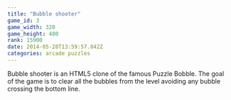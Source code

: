 ```yaml
---
title: "Bubble shooter"
game_id: 3
game_width: 320
game_height: 480
rank: 15900
date: 2014-05-28T13:59:57.842Z
categories: arcade puzzles
---
```

Bubble shooter is an HTML5 clone of the famous Puzzle Bobble.  The goal of the game is to clear all the bubbles from the level avoiding any bubble crossing the bottom line.